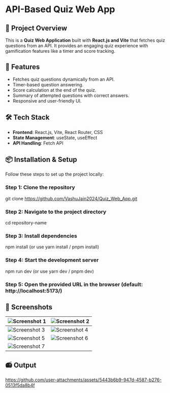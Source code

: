 # API-Based Quiz Web App

## 🚀 Project Overview

This is a **Quiz Web Application** built with **React.js and Vite** that fetches quiz questions from an API. It provides an engaging quiz experience with gamification features like a timer and score tracking.

## 🌟 Features

- Fetches quiz questions dynamically from an API.
- Timer-based question answering.
- Score calculation at the end of the quiz.
- Summary of attempted questions with correct answers.
- Responsive and user-friendly UI.

## 🛠️ Tech Stack

- **Frontend**: React.js, Vite, React Router, CSS
- **State Management**: useState, useEffect
- **API Handling**: Fetch API

## 📦 Installation & Setup

Follow these steps to set up the project locally:

### Step 1: Clone the repository

git clone https://github.com/VashuJain2024/Quiz_Web_App.git

### Step 2: Navigate to the project directory

cd repository-name

### Step 3: Install dependencies

npm install (or use yarn install / pnpm install)

### Step 4: Start the development server

npm run dev (or use yarn dev / pnpm dev)

### Step 5: Open the provided URL in the browser (default: http://localhost:5173/)

## 📸 Screenshots

| ![Screenshot 1](https://github.com/user-attachments/assets/e9b43db9-fb52-49cc-bc23-025b6e9ab3b2) | ![Screenshot 2](https://github.com/user-attachments/assets/a8481110-7b77-4ea0-8adc-32efda9d8274) |
|---------------------------------------------------------------------------------------------------|-------------------------------------------------------------------------------------------------|
| ![Screenshot 3](https://github.com/user-attachments/assets/701240b9-1531-43b4-97e7-9566ad09beb7) | ![Screenshot 4](https://github.com/user-attachments/assets/f650181d-0435-473e-b2aa-2c2e4a0aee76) |
| ![Screenshot 5](https://github.com/user-attachments/assets/1034bdb2-94ee-4366-a583-15a3649a3e07) | ![Screenshot 6](https://github.com/user-attachments/assets/a38b0091-242e-42c9-901f-245ee78dee52) |
| ![Screenshot 7](https://github.com/user-attachments/assets/1b2186db-9645-45c7-bd6e-9afaa7ce3449) |                                                                                                 |

## 📻 Output
https://github.com/user-attachments/assets/5443b6b9-947d-4587-b276-0513f5da8b4f
